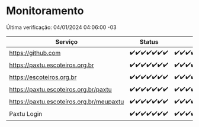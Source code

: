 # Monitoramento

Última verificação: 04/01/2024 04:06:00 -03

|Serviço|Status|Últimas 24h|
|---|---|---|
|https://github.com|<span title="2023-12-28: OK=24">✔️</span><span title="2023-12-29: OK=24">✔️</span><span title="2023-12-30: OK=24">✔️</span><span title="2023-12-31: OK=24">✔️</span><span title="2024-01-01: OK=24">✔️</span><span title="2024-01-02: OK=24">✔️</span><span title="2024-01-03: OK=8">✔️</span>|<span title="03/01/2024 05:08:00 -03 : 200">✔️</span><span title="03/01/2024 06:06:00 -03 : 200">✔️</span><span title="03/01/2024 07:06:00 -03 : 200">✔️</span><span title="03/01/2024 08:03:00 -03 : 200">✔️</span><span title="03/01/2024 09:11:00 -03 : 200">✔️</span><span title="03/01/2024 10:08:00 -03 : 200">✔️</span><span title="03/01/2024 11:05:00 -03 : 200">✔️</span><span title="03/01/2024 12:06:00 -03 : 200">✔️</span><span title="03/01/2024 13:08:00 -03 : 200">✔️</span><span title="03/01/2024 14:04:00 -03 : 200">✔️</span><span title="03/01/2024 15:08:00 -03 : 200">✔️</span><span title="03/01/2024 16:03:00 -03 : 200">✔️</span><span title="03/01/2024 17:07:00 -03 : 200">✔️</span><span title="03/01/2024 18:04:00 -03 : 200">✔️</span><span title="03/01/2024 19:05:00 -03 : 200">✔️</span><span title="03/01/2024 20:07:00 -03 : 200">✔️</span><span title="03/01/2024 21:31:00 -03 : 200">✔️</span><span title="03/01/2024 22:44:00 -03 : 200">✔️</span><span title="03/01/2024 23:19:00 -03 : 200">✔️</span><span title="04/01/2024 00:07:00 -03 : 200">✔️</span><span title="04/01/2024 01:07:00 -03 : 200">✔️</span><span title="04/01/2024 02:06:00 -03 : 200">✔️</span><span title="04/01/2024 03:08:00 -03 : 200">✔️</span><span title="04/01/2024 04:06:00 -03 : 200">✔️</span>|
|https://paxtu.escoteiros.org.br|<span title="2023-12-28: OK=24">✔️</span><span title="2023-12-29: OK=24">✔️</span><span title="2023-12-30: OK=24">✔️</span><span title="2023-12-31: OK=24">✔️</span><span title="2024-01-01: OK=24">✔️</span><span title="2024-01-02: OK=24">✔️</span><span title="2024-01-03: OK=8">✔️</span>|<span title="03/01/2024 05:08:00 -03 : 200">✔️</span><span title="03/01/2024 06:06:00 -03 : 200">✔️</span><span title="03/01/2024 07:06:00 -03 : 200">✔️</span><span title="03/01/2024 08:03:00 -03 : 200">✔️</span><span title="03/01/2024 09:11:00 -03 : 200">✔️</span><span title="03/01/2024 10:08:00 -03 : 200">✔️</span><span title="03/01/2024 11:05:00 -03 : 200">✔️</span><span title="03/01/2024 12:06:00 -03 : 200">✔️</span><span title="03/01/2024 13:08:00 -03 : 200">✔️</span><span title="03/01/2024 14:04:00 -03 : 200">✔️</span><span title="03/01/2024 15:08:00 -03 : 200">✔️</span><span title="03/01/2024 16:03:00 -03 : 200">✔️</span><span title="03/01/2024 17:07:00 -03 : 200">✔️</span><span title="03/01/2024 18:04:00 -03 : 200">✔️</span><span title="03/01/2024 19:05:00 -03 : 200">✔️</span><span title="03/01/2024 20:07:00 -03 : 200">✔️</span><span title="03/01/2024 21:31:00 -03 : 200">✔️</span><span title="03/01/2024 22:44:00 -03 : 200">✔️</span><span title="03/01/2024 23:19:00 -03 : 200">✔️</span><span title="04/01/2024 00:07:00 -03 : 200">✔️</span><span title="04/01/2024 01:07:00 -03 : 200">✔️</span><span title="04/01/2024 02:06:00 -03 : 200">✔️</span><span title="04/01/2024 03:08:00 -03 : 200">✔️</span><span title="04/01/2024 04:06:00 -03 : 200">✔️</span>|
|https://escoteiros.org.br|<span title="2023-12-28: OK=24">✔️</span><span title="2023-12-29: OK=24">✔️</span><span title="2023-12-30: OK=24">✔️</span><span title="2023-12-31: OK=24">✔️</span><span title="2024-01-01: OK=24">✔️</span><span title="2024-01-02: OK=24">✔️</span><span title="2024-01-03: OK=8">✔️</span>|<span title="03/01/2024 05:08:00 -03 : 200">✔️</span><span title="03/01/2024 06:06:00 -03 : 200">✔️</span><span title="03/01/2024 07:06:00 -03 : 200">✔️</span><span title="03/01/2024 08:03:00 -03 : 200">✔️</span><span title="03/01/2024 09:11:00 -03 : 200">✔️</span><span title="03/01/2024 10:08:00 -03 : 200">✔️</span><span title="03/01/2024 11:05:00 -03 : 200">✔️</span><span title="03/01/2024 12:06:00 -03 : 200">✔️</span><span title="03/01/2024 13:08:00 -03 : 200">✔️</span><span title="03/01/2024 14:04:00 -03 : 200">✔️</span><span title="03/01/2024 15:08:00 -03 : 200">✔️</span><span title="03/01/2024 16:03:00 -03 : 200">✔️</span><span title="03/01/2024 17:07:00 -03 : 200">✔️</span><span title="03/01/2024 18:04:00 -03 : 200">✔️</span><span title="03/01/2024 19:05:00 -03 : 200">✔️</span><span title="03/01/2024 20:07:00 -03 : 200">✔️</span><span title="03/01/2024 21:31:00 -03 : 200">✔️</span><span title="03/01/2024 22:44:00 -03 : 200">✔️</span><span title="03/01/2024 23:19:00 -03 : 200">✔️</span><span title="04/01/2024 00:07:00 -03 : 200">✔️</span><span title="04/01/2024 01:07:00 -03 : 200">✔️</span><span title="04/01/2024 02:06:00 -03 : 200">✔️</span><span title="04/01/2024 03:08:00 -03 : 200">✔️</span><span title="04/01/2024 04:06:00 -03 : 200">✔️</span>|
|https://paxtu.escoteiros.org.br/paxtu|<span title="2023-12-28: OK=24">✔️</span><span title="2023-12-29: OK=24">✔️</span><span title="2023-12-30: OK=24">✔️</span><span title="2023-12-31: OK=24">✔️</span><span title="2024-01-01: OK=24">✔️</span><span title="2024-01-02: OK=24">✔️</span><span title="2024-01-03: OK=8">✔️</span>|<span title="03/01/2024 05:08:00 -03 : 200">✔️</span><span title="03/01/2024 06:06:00 -03 : 200">✔️</span><span title="03/01/2024 07:06:00 -03 : 200">✔️</span><span title="03/01/2024 08:03:00 -03 : 200">✔️</span><span title="03/01/2024 09:11:00 -03 : 200">✔️</span><span title="03/01/2024 10:08:00 -03 : 200">✔️</span><span title="03/01/2024 11:05:00 -03 : 200">✔️</span><span title="03/01/2024 12:06:00 -03 : 200">✔️</span><span title="03/01/2024 13:08:00 -03 : 200">✔️</span><span title="03/01/2024 14:05:00 -03 : 200">✔️</span><span title="03/01/2024 15:08:00 -03 : 200">✔️</span><span title="03/01/2024 16:03:00 -03 : 200">✔️</span><span title="03/01/2024 17:07:00 -03 : 200">✔️</span><span title="03/01/2024 18:04:00 -03 : 200">✔️</span><span title="03/01/2024 19:05:00 -03 : 200">✔️</span><span title="03/01/2024 20:07:00 -03 : 200">✔️</span><span title="03/01/2024 21:31:00 -03 : 200">✔️</span><span title="03/01/2024 22:44:00 -03 : 200">✔️</span><span title="03/01/2024 23:19:00 -03 : 200">✔️</span><span title="04/01/2024 00:07:00 -03 : 200">✔️</span><span title="04/01/2024 01:07:00 -03 : 200">✔️</span><span title="04/01/2024 02:06:00 -03 : 200">✔️</span><span title="04/01/2024 03:08:00 -03 : 200">✔️</span><span title="04/01/2024 04:06:00 -03 : 200">✔️</span>|
|https://paxtu.escoteiros.org.br/meupaxtu|<span title="2023-12-28: OK=24">✔️</span><span title="2023-12-29: OK=24">✔️</span><span title="2023-12-30: OK=24">✔️</span><span title="2023-12-31: OK=24">✔️</span><span title="2024-01-01: OK=24">✔️</span><span title="2024-01-02: OK=24">✔️</span><span title="2024-01-03: OK=8">✔️</span>|<span title="03/01/2024 05:08:00 -03 : 200">✔️</span><span title="03/01/2024 06:06:00 -03 : 200">✔️</span><span title="03/01/2024 07:06:00 -03 : 200">✔️</span><span title="03/01/2024 08:03:00 -03 : 200">✔️</span><span title="03/01/2024 09:11:00 -03 : 200">✔️</span><span title="03/01/2024 10:08:00 -03 : 200">✔️</span><span title="03/01/2024 11:05:00 -03 : 200">✔️</span><span title="03/01/2024 12:06:00 -03 : 200">✔️</span><span title="03/01/2024 13:08:00 -03 : 200">✔️</span><span title="03/01/2024 14:05:00 -03 : 200">✔️</span><span title="03/01/2024 15:08:00 -03 : 200">✔️</span><span title="03/01/2024 16:03:00 -03 : 200">✔️</span><span title="03/01/2024 17:07:00 -03 : 200">✔️</span><span title="03/01/2024 18:04:00 -03 : 200">✔️</span><span title="03/01/2024 19:05:00 -03 : 200">✔️</span><span title="03/01/2024 20:07:00 -03 : 200">✔️</span><span title="03/01/2024 21:31:00 -03 : 200">✔️</span><span title="03/01/2024 22:44:00 -03 : 200">✔️</span><span title="03/01/2024 23:19:00 -03 : 200">✔️</span><span title="04/01/2024 00:07:00 -03 : 200">✔️</span><span title="04/01/2024 01:07:00 -03 : 200">✔️</span><span title="04/01/2024 02:06:00 -03 : 200">✔️</span><span title="04/01/2024 03:08:00 -03 : 200">✔️</span><span title="04/01/2024 04:06:00 -03 : 200">✔️</span>|
|Paxtu Login|<span title="2023-12-28: OK=24">✔️</span><span title="2023-12-29: OK=24">✔️</span><span title="2023-12-30: OK=24">✔️</span><span title="2023-12-31: OK=24">✔️</span><span title="2024-01-01: OK=24">✔️</span><span title="2024-01-02: OK=24">✔️</span><span title="2024-01-03: OK=8">✔️</span>|<span title="03/01/2024 05:08:00 -03 : 200">✔️</span><span title="03/01/2024 06:06:00 -03 : 200">✔️</span><span title="03/01/2024 07:06:00 -03 : 200">✔️</span><span title="03/01/2024 08:03:00 -03 : 200">✔️</span><span title="03/01/2024 09:11:00 -03 : 200">✔️</span><span title="03/01/2024 10:08:00 -03 : 200">✔️</span><span title="03/01/2024 11:05:00 -03 : 200">✔️</span><span title="03/01/2024 12:06:00 -03 : 200">✔️</span><span title="03/01/2024 13:08:00 -03 : 200">✔️</span><span title="03/01/2024 14:05:00 -03 : 200">✔️</span><span title="03/01/2024 15:08:00 -03 : 200">✔️</span><span title="03/01/2024 16:03:00 -03 : 200">✔️</span><span title="03/01/2024 17:07:00 -03 : 200">✔️</span><span title="03/01/2024 18:04:00 -03 : 200">✔️</span><span title="03/01/2024 19:05:00 -03 : 200">✔️</span><span title="03/01/2024 20:07:00 -03 : 200">✔️</span><span title="03/01/2024 21:31:00 -03 : 200">✔️</span><span title="03/01/2024 22:44:00 -03 : 200">✔️</span><span title="03/01/2024 23:19:00 -03 : 200">✔️</span><span title="04/01/2024 00:07:00 -03 : 200">✔️</span><span title="04/01/2024 01:07:00 -03 : 200">✔️</span><span title="04/01/2024 02:06:00 -03 : 200">✔️</span><span title="04/01/2024 03:08:00 -03 : 200">✔️</span><span title="04/01/2024 04:06:00 -03 : 200">✔️</span>|
